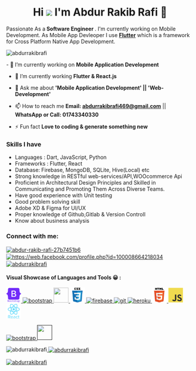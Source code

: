 <h1 align="center">Hi <img width="50" src="https://raw.githubusercontent.com/nixin72/nixin72/master/wave.gif"> I'm Abdur Rakib Rafi 💫</h1>

Passionate As a<strong> Software Engineer </strong>. I'm currently working on Mobile Development. As Mobile App Devleoper I use <strong>[Flutter](https://flutter.dev/)</strong> which is a framework for Cross Platform Native App Development.

<p align="left"> <img src="https://komarev.com/ghpvc/?username=abdurrakibrafi&label=Profile%20views&color=0e75b6&style=flat" alt="abdurrakibrafi" /> </p>
<!-- <img align="right" alt="Coding" width="350" src="https://www.lambdatest.com/resources/images/news24.gif">
 -->
 - 🔭 I’m currently working on <strong>Mobile Application Development </strong>

 - 🌱 I’m currently working **Flutter & React.js**

 - 💬 Ask me about **'Mobile Application Development' || 'Web-Development'**

 - 📫 How to reach me **Email: abdurrakibrafi469@gmail.com** || **WhatsApp or Call: 01743340330**

 - ⚡ Fun fact **Love to coding & generate something new**



### Skills I have
- Languages :  Dart, JavaScript, Python
- Frameworks : Flutter, React
- Database: Firebase, MongoDB, SQLite, Hive(Local) etc
- Strong knowledge in RESTful web-services/API,WOOcommerce Api
- Proficient in Architectural Design Principles and Skilled in Communicating and Promoting Them Across Diverse Teams. 
- Have good experience with Unit testing
- Good problem solving skill 
- Adobe XD & Figma for UI/UX
- Proper knowledge of Github,Gitlab & Version Controll
- Know about business analysis

<h3 align="left">Connect with me:</h3>
<p align="left">
<a href="https://linkedin.com/in/abdur-rakib-rafi-27b7451b6" target="blank"><img align="center" src="https://raw.githubusercontent.com/rahuldkjain/github-profile-readme-generator/master/src/images/icons/Social/linked-in-alt.svg" alt="abdur-rakib-rafi-27b7451b6" height="30" width="40" /></a>
<a href="https://fb.com/https://web.facebook.com/profile.php?id=100008664218034" target="blank"><img align="center" src="https://raw.githubusercontent.com/rahuldkjain/github-profile-readme-generator/master/src/images/icons/Social/facebook.svg" alt="https://web.facebook.com/profile.php?id=100008664218034" height="30" width="40" /></a>
<a href="https://twitter.com/abdurrakibrafi" target="blank"><img align="center" src="https://raw.githubusercontent.com/rahuldkjain/github-profile-readme-generator/master/src/images/icons/Social/twitter.svg" alt="abdurrakibrafi" height="30" width="40" /></a>

</p>

<h4 align="left">Visual Showcase of Languages and Tools 😀 :</h4>
<p align="left"> <a href="https://getbootstrap.com" target="_blank" rel="noreferrer">  <img src="https://raw.githubusercontent.com/devicons/devicon/master/icons/bootstrap/bootstrap-plain-wordmark.svg" alt="bootstrap" width="40" height="40"/> </a>  <a href="https://dart.dev/" target="_blank" rel="noreferrer">  <img src="https://summerofcode.withgoogle.com/media/org/dart/hsghljw4m6popf0x-360.png" alt="bootstrap" width="40" height="40"/>  <a href="https://flutter.dev/" target="_blank" rel="noreferrer">  <img src="https://play-lh.googleusercontent.com/5e7z5YCt7fplN4qndpYzpJjYmuzM2WSrfs35KxnEw-Ku1sClHRWHoIDSw3a3YS5WpGcI" width="40" height="40"/> <a href="https://www.w3schools.com/css/" target="_blank" rel="noreferrer"> <img src="https://raw.githubusercontent.com/devicons/devicon/master/icons/css3/css3-original-wordmark.svg" alt="css3" width="40" height="40"/> </a> <a href="https://firebase.google.com/" target="_blank" rel="noreferrer"> <img src="https://www.vectorlogo.zone/logos/firebase/firebase-icon.svg" alt="firebase" width="40" height="40"/> </a> <a href="https://git-scm.com/" target="_blank" rel="noreferrer"> <img src="https://www.vectorlogo.zone/logos/git-scm/git-scm-icon.svg" alt="git" width="40" height="40"/> </a> <a href="https://heroku.com" target="_blank" rel="noreferrer"> <img src="https://www.vectorlogo.zone/logos/heroku/heroku-icon.svg" alt="heroku" width="40" height="40"/> </a> <a href="https://www.w3.org/html/" target="_blank" rel="noreferrer"> <img src="https://raw.githubusercontent.com/devicons/devicon/master/icons/html5/html5-original-wordmark.svg" alt="html5" width="40" height="40"/> </a> <a href="https://developer.mozilla.org/en-US/docs/Web/JavaScript" target="_blank" rel="noreferrer"> <img src="https://raw.githubusercontent.com/devicons/devicon/master/icons/javascript/javascript-original.svg" alt="javascript" width="40" height="40"/> </a> <a href="https://reactjs.org/" target="_blank" rel="noreferrer"> <img src="https://raw.githubusercontent.com/devicons/devicon/master/icons/react/react-original-wordmark.svg" alt="react" width="40" height="40"/> </a>  <a href="" target="_blank" rel="noreferrer"> 
</p>

<p><a href="" target="_blank" rel="noreferrer">  <img src="https://pbs.twimg.com/profile_images/1545098208556097536/rKXaODLl_400x400.jpg" alt="bootstrap" width="40" height="40"/> <a href="" target="_blank" rel="noreferrer">  <img src="https://images.ctfassets.net/mrop88jh71hl/55rrbZfwMaURHZKAUc5oOW/9e5fe805eb03135b82e962e92169ce6d/python-programming-language.png" width="40" height="40"/> </p>

<p><img align="left" src="https://github-readme-stats.vercel.app/api/top-langs?username=abdurrakibrafi&show_icons=true&locale=en&layout=compact" alt="abdurrakibrafi" /></p>

<p>&nbsp;<img align="center" src="https://github-readme-stats.vercel.app/api?username=abdurrakibrafi&show_icons=true&locale=en" alt="abdurrakibrafi" /></p>

<p><img align="center" src="https://github-readme-streak-stats.herokuapp.com/?user=abdurrakibrafi&" alt="abdurrakibrafi" /></p>
